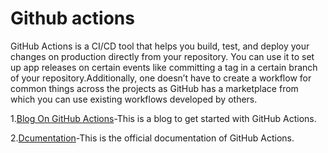 # Github actions
GitHub Actions is a CI/CD tool that helps you build, test, and deploy your changes on production directly from your repository. You can use it to set up app releases on certain events like committing a tag in a certain branch of your repository.Additionally, one doesn’t have to create a workflow for common things across the projects as GitHub has a marketplace from which you can use existing workflows developed by others.

1.[Blog On GitHub Actions](https://medium.com/mobile-development-group/github-actions-for-flutter-cf02923d7b5d)-This is a blog to get started with GitHub Actions.

2.[Dcumentation](https://docs.github.com/en/actions)-This is the official documentation of GitHub Actions.
